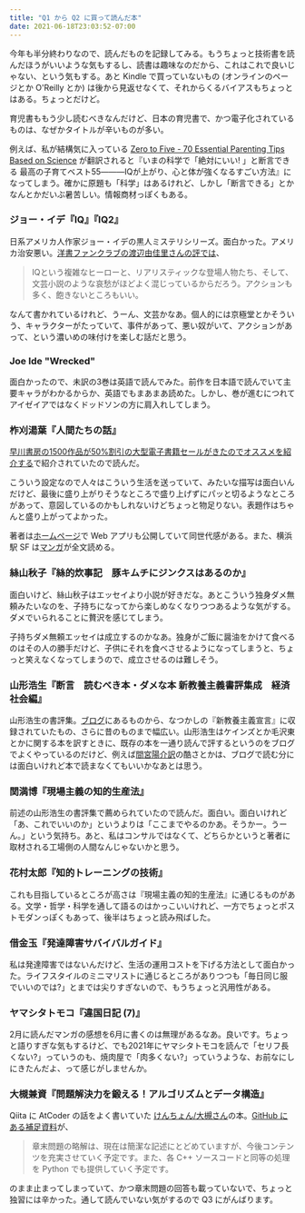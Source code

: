```yaml
---
title: "Q1 から Q2 に買って読んだ本"
date: 2021-06-18T23:03:52-07:00
---
```

今年も半分終わりなので、読んだものを記録してみる。もうちょっと技術書を読んだほうがいいような気もするし、読書は趣味なのだから、これはこれで良いじゃない、という気もする。あと Kindle で買っていないもの (オンラインのページとか O'Reilly とか) は後から見返せなくて、それからくるバイアスもちょっとはある。ちょっとだけど。

育児書ももう少し読むべきなんだけど、日本の育児書で、かつ電子化されているものは、なぜかタイトルが辛いものが多い。

例えば、私が結構気に入っている [Zero to Five - 70 Essential Parenting Tips Based on Science](https://zerotofive.net/book/) が翻訳されると『いまの科学で「絶対にいい! 」と断言できる 最高の子育てベスト55―――IQが上がり、心と体が強くなるすごい方法』になってしまう。確かに原題も「科学」はあるけれど、しかし「断言できる」とかなんとかだいぶ暑苦しい。情報商材っぽくもある。

### ジョー・イデ『IQ』『IQ2』

日系アメリカ人作家ジョー・イデの黒人ミステリシリーズ。面白かった。アメリカ治安悪い。[洋書ファンクラブの渡辺由佳里さんの評では](https://youshofanclub.com/2017/04/02/iq-joe-ide/)、

> IQという複雑なヒーローと、リアリスティックな登場人物たち、そして、文芸小説のような哀愁がほどよく混じっているからだろう。アクションも多く、飽きないところもいい。

なんて書かれているけれど、うーん、文芸かなあ。個人的には京極堂とかそういう、キャラクターがたっていて、事件があって、悪い奴がいて、アクションがあって、という濃いめの味付けを楽しむ話だと思う。

### Joe Ide "Wrecked"

面白かったので、未訳の3巻は英語で読んでみた。前作を日本語で読んでいて主要キャラがわかるからか、英語でもまあまあ読めた。しかし、巻が進むにつれてアイゼイアではなくドッドソンの方に肩入れしてしまう。

### 柞刈湯葉『人間たちの話』

[早川書房の1500作品が50%割引の大型電子書籍セールがきたのでオススメを紹介する](https://huyukiitoichi.hatenadiary.jp/entry/2021/06/03/080000)で紹介されていたので読んだ。

こういう設定なので人々はこういう生活を送っていて、みたいな描写は面白いんだけど、最後に盛り上がりそうなところで盛り上げずにパッと切るようなところがあって、意図しているのかもしれないけどちょっと物足りない。表題作はちゃんと盛り上がってよかった。

著者は[ホームページ](https://yubais.net/)で Web アプリも公開していて同世代感がある。また、横浜駅 SF は[マンガ](https://web-ace.jp/youngaceup/contents/1000031/)が全文読める。

### 絲山秋子『絲的炊事記　豚キムチにジンクスはあるのか』

面白いけど、絲山秋子はエッセイより小説が好きだな。あとこういう独身ダメ無頼みたいなのを、子持ちになってから楽しめなくなりつつあるような気がする。ダメでいられることに贅沢を感じてしまう。

子持ちダメ無頼エッセイは成立するのかなあ。独身がご飯に醤油をかけて食べるのはその人の勝手だけど、子供にそれを食べさせるようになってしまうと、ちょっと笑えなくなってしまうので、成立させるのは難しそう。

### 山形浩生『断言　読むべき本・ダメな本 新教養主義書評集成　経済社会編』

山形浩生の書評集。[ブログ](https://cruel.hatenablog.com/)にあるものから、なつかしの『新教養主義宣言』に収録されていたもの、さらに昔のものまで幅広い。山形浩生はケインズとか毛沢東とかに関する本を訳すときに、既存の本を一通り読んで評するというのをブログでよくやっているのだけど、例えば[間宮陽介訳](https://cruel.hatenablog.com/entry/20110901/1314849106)の酷さとかは、ブログで読む分には面白いけれど本で読まなくてもいいかなあとは思う。

### 関満博『現場主義の知的生産法』

前述の山形浩生の書評集で薦められていたので読んだ。面白い。面白いけれど「あ、これでいいのか」というよりは「ここまでやるのかあ。そうかー。うーん。」という気持ち。あと、私はコンサルではなくて、どちらかというと著者に取材される工場側の人間なんじゃないかと思う。

### 花村太郎『知的トレーニングの技術』

これも目指しているところが高さは『現場主義の知的生産法』に通じるものがある。文学・哲学・科学を通して語るのはかっこいいけれど、一方でちょっとポストモダンっぽくもあって、後半はちょっと読み飛ばした。

### 借金玉『発達障害サバイバルガイド』

私は発達障害ではないんだけど、生活の運用コストを下げる方法として面白かった。ライフスタイルのミニマリストに通じるところがありつつも「毎日同じ服でいいのでは?」とまでは尖りすぎないので、もうちょっと汎用性がある。

### ヤマシタトモコ『違国日記 (7)』

2月に読んだマンガの感想を6月に書くのは無理があるなあ。良いです。ちょっと語りすぎな気もするけど、でも2021年にヤマシタトモコを読んで「セリフ長くない?」っていうのも、焼肉屋で「肉多くない?」っていうような、お前なにしにきたんだよ、って感じがしませんか。

### 大槻兼資『問題解決力を鍛える！アルゴリズムとデータ構造』

Qiita に AtCoder の話をよく書いていた [けんちょん/大槻さん](https://qiita.com/drken)の本。[GitHub にある補足資料](https://github.com/drken1215/book_algorithm_solution)が、

> 章末問題の略解は、現在は簡潔な記述にとどめていますが、今後コンテンツを充実させていく予定です。また、各 C++ ソースコードと同等の処理を Python でも提供していく予定です。

のまま止まってしまっていて、かつ章末問題の回答も載っていないで、ちょっと独習には辛かった。通して読んでいない気がするので Q3 にがんばります。
